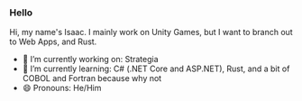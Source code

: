 ### Hello
Hi, my name's Isaac. I mainly work on Unity Games, but I want to branch out to Web Apps, and Rust. 

- 🔭 I’m currently working on: Strategia
- 🌱 I’m currently learning: C# (.NET Core and ASP.NET), Rust, and a bit of COBOL and Fortran because why not
- 😄 Pronouns: He/Him
